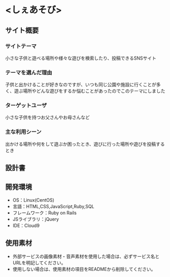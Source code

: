 # <しぇあそび>

## サイト概要
### サイトテーマ
小さな子供と遊べる場所や様々な遊びを検索したり、投稿できるSNSサイト

### テーマを選んだ理由
子供と出かけることが好きなのですが、いつも同じ公園や施設に行くことが多く、遊ぶ場所やどんな遊びをするか悩むことがあったのでこのテーマにしました

### ターゲットユーザ
小さな子供を持つお父さんやお母さんなど

### 主な利用シーン
出かける場所や何をして遊ぶか困ったとき、遊びに行った場所や遊びを投稿するとき

## 設計書


## 開発環境
- OS：Linux(CentOS)
- 言語：HTML,CSS,JavaScript,Ruby,SQL
- フレームワーク：Ruby on Rails
- JSライブラリ：jQuery
- IDE：Cloud9

## 使用素材
- 外部サービスの画像素材・音声素材を使用した場合は、必ずサービス名とURLを明記してください。
- 使用しない場合は、使用素材の項目をREADMEから削除してください。